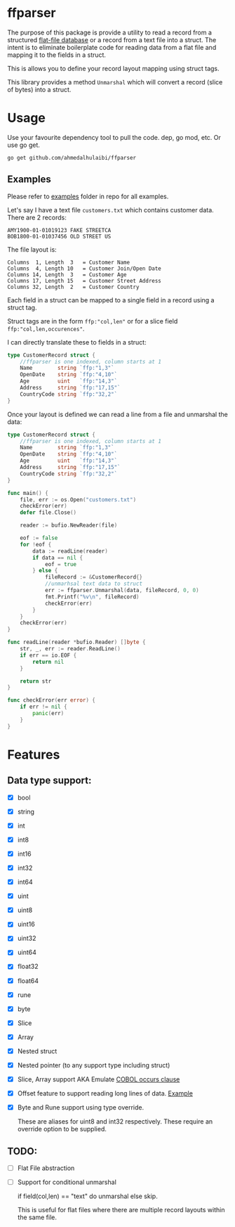 # ffparser

The purpose of this package is provide a utility to read a record from a structured [flat-file database](https://en.wikipedia.org/wiki/Flat-file_database) or a record from a text file into a struct. The intent is to eliminate boilerplate code for reading data from a flat file and mapping it to the fields in a struct.

This is allows you to define your record layout mapping using struct tags.

This library provides a method `Unmarshal` which will convert a record (slice of bytes) into a struct.

# Usage

Use your favourite dependency tool to pull the code. dep, go mod, etc. Or use go get.

`go get github.com/ahmedalhulaibi/ffparser`

## Examples

Please refer to [examples](https://github.com/ahmedalhulaibi/ffparser/tree/master/example) folder in repo for all examples.

Let's say I have a text file `customers.txt` which contains customer data. There are 2 records:

```
AMY1900-01-01019123 FAKE STREETCA
BOB1800-01-01037456 OLD STREET US
```
The file layout is:
```
Columns  1, Length  3   = Customer Name
Columns  4, Length 10   = Customer Join/Open Date
Columns 14, Length  3   = Customer Age
Columns 17, Length 15   = Customer Street Address
Columns 32, Length  2   = Customer Country
```


Each field in a struct can be mapped to a single field in a record using a struct tag.

Struct tags are in the form `ffp:"col,len"` or for a slice field `ffp:"col,len,occurences"`.

I can directly translate these to fields in a struct:

```go
type CustomerRecord struct {
    //ffparser is one indexed, column starts at 1
    Name        string `ffp:"1,3"`
    OpenDate    string `ffp:"4,10"`
    Age         uint   `ffp:"14,3"`
    Address     string `ffp:"17,15"`
    CountryCode string `ffp:"32,2"`
}

```

Once your layout is defined we can read a line from a file and unmarshal the data:

```go
type CustomerRecord struct {
	//ffparser is one indexed, column starts at 1
	Name        string `ffp:"1,3"`
	OpenDate    string `ffp:"4,10"`
	Age         uint   `ffp:"14,3"`
	Address     string `ffp:"17,15"`
	CountryCode string `ffp:"32,2"`
}

func main() {
	file, err := os.Open("customers.txt")
	checkError(err)
	defer file.Close()

	reader := bufio.NewReader(file)

	eof := false
	for !eof {
		data := readLine(reader)
		if data == nil {
			eof = true
		} else {
			fileRecord := &CustomerRecord{}
            //unmarhsal text data to struct
			err := ffparser.Unmarshal(data, fileRecord, 0, 0)
			fmt.Printf("%v\n", fileRecord)
			checkError(err)
		}
	}
	checkError(err)
}

func readLine(reader *bufio.Reader) []byte {
	str, _, err := reader.ReadLine()
	if err == io.EOF {
		return nil
	}

	return str
}

func checkError(err error) {
	if err != nil {
		panic(err)
	}
}
```




# Features

## Data type support:
- [x] bool
- [x] string
- [x] int
- [x] int8
- [x] int16
- [x] int32
- [x] int64
- [x] uint
- [x] uint8
- [x] uint16
- [x] uint32
- [x] uint64
- [x] float32
- [x] float64
- [x] rune
- [x] byte
- [x] Slice
- [x] Array
- [x] Nested struct
- [x] Nested pointer (to any support type including struct)

- [x] Slice, Array support AKA Emulate [COBOL occurs clause](https://www.ibm.com/support/knowledgecenter/en/SS6SG3_4.2.0/com.ibm.entcobol.doc_4.2/PGandLR/tasks/tptbl03.htm)

- [x] Offset feature to support reading long lines of data. [Example](https://github.com/ahmedalhulaibi/ffparser/tree/master/example/bufferedReadFile)

- [x] Byte and Rune support using type override. 

    These are aliases for uint8 and int32 respectively. These require an override option to be supplied.
## TODO:
- [ ] Flat File abstraction
- [ ] Support for conditional unmarshal 
    
    if field(col,len) == "text" do unmarshal else skip. 
    
    This is useful for flat files where there are multiple record layouts within the same file.

